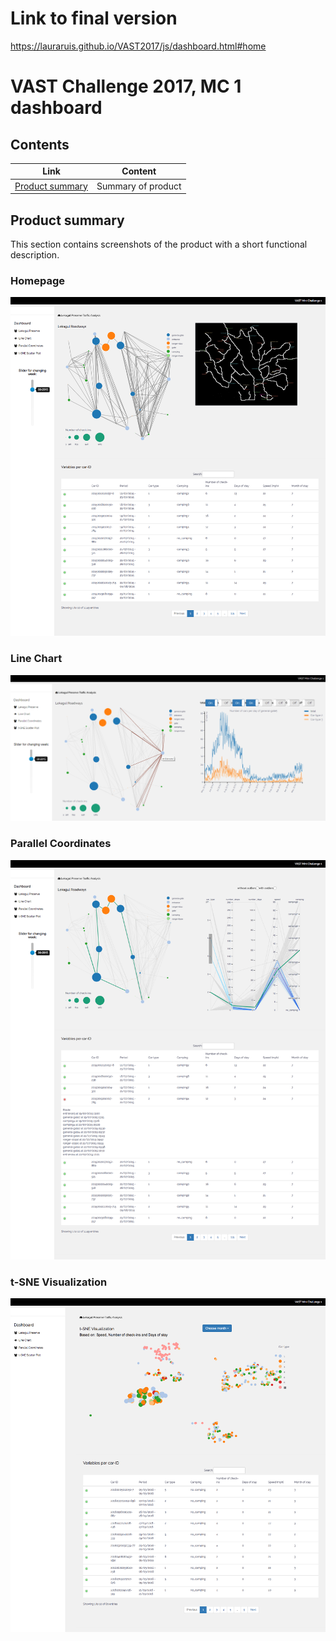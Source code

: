 # Link to final version
https://lauraruis.github.io/VAST2017/js/dashboard.html#home

# VAST Challenge 2017, MC 1 dashboard

## Contents
Link | Content
------------ | ------------- 
[Product summary](#product-summary) | Summary of product

## Product summary
This section contains screenshots of the product with a short functional description.

### Homepage
![Homepage](https://github.com/LauraRuis/VAST2017/blob/master/Doc/homepage.png)

### Line Chart
![Line](https://github.com/LauraRuis/VAST2017/blob/master/Doc/line%20page.png)

### Parallel Coordinates
![PC](https://github.com/LauraRuis/VAST2017/blob/master/Doc/pc%20page.png)

### t-SNE Visualization
![t-SNE](https://github.com/LauraRuis/VAST2017/blob/master/Doc/tsne%20page.png)

